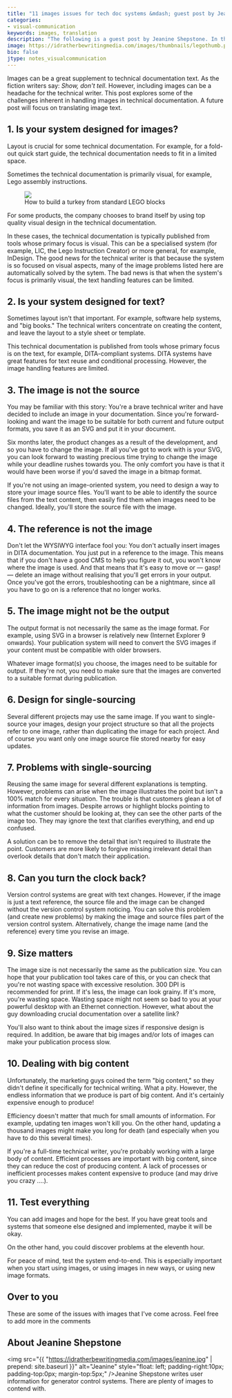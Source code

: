 ```yaml
---
title: "11 images issues for tech doc systems &mdash; guest post by Jeanine Shepstone"
categories:
- visual-communication
keywords: images, translation
description: "The following is a guest post by Jeanine Shepstone. In this post, Jeanine talks about some of the issues that images present with tech docs. For example, sorting out references to the images, single sourcing re-used images, converting SVG image formats to ensure browser compatibility, and ensuring the right file size for optimal page loading are some of the challenges that tech writers face when working with images in tech docs."
image: https://idratherbewritingmedia.com/images/thumbnails/legothumb.png 
bio: false
jtype: notes_visualcommunication
---
```


Images can be a great supplement to technical documentation text. As the fiction writers say: <i>Show, don't tell</i>. However, including images can be a headache for the technical writer. This post explores some of the challenges inherent in handling images in technical documentation. A future post will focus on translating image text.

## 1. Is your system designed for images?

Layout is crucial for some technical documentation. For example, for a fold-out quick start guide, the technical documentation needs to fit in a limited space. 

Sometimes the technical documentation is primarily visual, for example, Lego assembly instructions.
 
<figure><a href="https://idratherbewriting.com"><img src="{{ "https://idratherbewritingmedia.com/images/LEGOturkey2.jpg" | prepend: site.baseurl }}"/></a><figcaption>How to build a turkey from standard LEGO blocks</figcaption></figure>

For some products, the company chooses to brand itself by using top quality visual design in the technical documentation.

In these cases, the technical documentation is typically published from tools whose primary focus is visual. This can be a specialised system (for example, LIC, the Lego Instruction Creator) or more general, for example, InDesign. The good news for the technical writer is that because the system is so focused on visual aspects, many of the image problems listed here are automatically solved by the sytem. The bad news is that when the system's focus is primarily visual, the text handling features can be limited.

## 2. Is your system designed for text?

Sometimes layout isn't that important. For example, software help systems, and "big books." The technical writers concentrate on creating the content, and leave the layout to a style sheet or template.  

This technical documentation is published from tools whose primary focus is on the text, for example, DITA-compliant systems. DITA systems have great features for text reuse and conditional processing. However, the image handling features are limited. 

## 3. The image is not the source

You may be familiar with this story: You're a brave technical writer and have decided to include an image in your documentation. Since you're forward-looking and want the image to be suitable for both current and future output formats, you save it as an SVG and put it in your document.

Six months later, the product changes as a result of the development, and so you have to change the image. If all you've got to work with is your SVG, you can look forward to wasting precious time trying to change the image while your deadline rushes towards you. The only comfort you have is that it would have been worse if you'd saved the image in a bitmap format.

If you're not using an image-oriented system, you need to design a way to store your image source files. You'll want to be able to identify the source files from the text content, then easily find them when images need to be changed. Ideally, you'll store the source file with the image. 

## 4. The reference is not the image

Don't let the WYSIWYG interface fool you: You don't actually insert images in DITA documentation. You just put in a reference to the image. This means that if you don't have a good CMS to help you figure it out, you won't know where the image is used. And that means that it's easy to move or &mdash; gasp! &mdash; delete an image without realising that you'll get errors in your output. Once you've got the errors, troubleshooting can be a nightmare, since all you have to go on is a reference that no longer works.

## 5. The image might not be the output

The output format is not necessarily the same as the image format. For example, using SVG in a browser is relatively new (Internet Explorer 9 onwards). Your publication system will need to convert the SVG images if your content must be compatible with older browsers. 

Whatever image format(s) you choose, the images need to be suitable for output. If they're not, you need to make sure that the images are converted to a suitable format during publication.

## 6. Design for single-sourcing

Several different projects may use the same image. If you want to single-source your images, design your project structure so that all the projects refer to one image, rather than duplicating the image for each project. And of course you want only one image source file stored nearby for easy updates. 

## 7. Problems with single-sourcing

Reusing the same image for several different explanations is tempting. However, problems can arise when the image illustrates the point but isn't a 100% match for every situation. The trouble is that customers glean a lot of information from images. Despite arrows or highlight blocks pointing to what the customer should be looking at, they can see the other parts of the image too. They may ignore the text that clarifies everything, and end up confused.

A solution can be to remove the detail that isn't required to illustrate the point. Customers are more likely to forgive missing irrelevant detail than overlook details that don't match their application.

## 8. Can you turn the clock back?

Version control systems are great with text changes. However, if the image is just a text reference, the source file and the image can be changed without the version control system noticing. You can solve this problem (and create new problems) by making the image and source files part of the version control system. Alternatively, change the image name (and the reference) every time you revise an image. 

## 9. Size matters

The image size is not necessarily the same as the publication size. You can hope that your publication tool takes care of this, or you can check that you're not wasting space with excessive resolution. 300 DPI is recommended for print. If it's less, the image can look grainy. If it's more, you're wasting space. Wasting space might not seem so bad to you at your powerful desktop with an Ethernet connection. However, what about the guy downloading crucial documentation over a satellite link?

You'll also want to think about the image sizes if responsive design is required. In addition, be aware that big images and/or lots of images can make your publication process slow. 

## 10. Dealing with big content 

Unfortunately, the marketing guys coined the term "big content," so they didn't define it specifically for technical writing. What a pity. However, the endless information that we produce is part of big content. And it's certainly expensive enough to produce!

Efficiency doesn't matter that much for small amounts of information. For example, updating ten images won't kill you. On the other hand, updating a thousand images might make you long for death (and especially when you have to do this several times). 

If you're a full-time technical writer, you're probably working with a large body of content. Efficient processes are important with big content, since they can reduce the cost of producing content. A lack of processes or inefficient processes makes content expensive to produce (and may drive you crazy ....).

## 11. Test everything

You can add images and hope for the best. If you have great tools and systems that someone else designed and implemented, maybe it will be okay.

On the other hand, you could discover problems at the eleventh hour. 

For peace of mind, test the system end-to-end. This is especially important when you start using images, or using images in new ways, or using new image formats.

## Over to you

These are some of the issues with images that I've come across. Feel free to add more in the comments 

## About Jeanine Shepstone

<img src="{{ "https://idratherbewritingmedia.com/images/jeanine.jpg" | prepend: site.baseurl }}" alt="Jeanine" style="float: left; padding-right:10px; padding-top:0px; margin-top:5px;" />Jeanine Shepstone writes user information for generator control systems. There are plenty of images to contend with.

<div style="clear: both;"></div>

